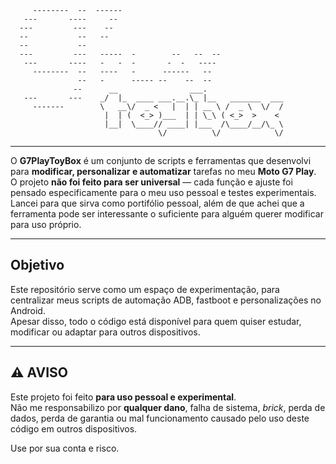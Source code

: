 ```
     --------  --  ------ 
   ---       ----     --  
  ---         ---    --   
  --           --   --    
  --           --         
  ---         ---   -----  -        --   --  --
   ---       ----   -   -  -       -  -   ---- 
     --------  --   ----   -      ------   --  
               --   -      ----- --    --  --  
              --      __                ___.                 
   ---       ---    _/  |_  ____ ___.__.\_ |__   _______  ___
     -------        \   __\/  _ <   |  | | __ \ /  _ \  \/  /
                     |  | (  <_> )___  | | \_\ ( <_>  >    < 
                     |__|  \____// ____| |___  /\____/__/\_ \
                                 \/          \/            \/
```
---

O **G7PlayToyBox** é um conjunto de scripts e ferramentas que desenvolvi para **modificar, personalizar e automatizar** tarefas no meu **Moto G7 Play**.  
O projeto **não foi feito para ser universal** — cada função e ajuste foi pensado especificamente para o meu uso pessoal e testes experimentais.
Lancei para que sirva como portifólio pessoal, além de que achei que a ferramenta pode ser interessante o suficiente para alguém querer modificar para uso próprio.

---

## Objetivo

Este repositório serve como um espaço de experimentação, para centralizar meus scripts de automação ADB, fastboot e personalizações no Android.  
Apesar disso, todo o código está disponível para quem quiser estudar, modificar ou adaptar para outros dispositivos.

---

## ⚠️ AVISO

Este projeto foi feito **para uso pessoal e experimental**.  
Não me responsabilizo por **qualquer dano**, falha de sistema, *brick*, perda de dados, perda de garantia ou mal funcionamento causado pelo uso deste código em outros dispositivos.

Use por sua conta e risco.

